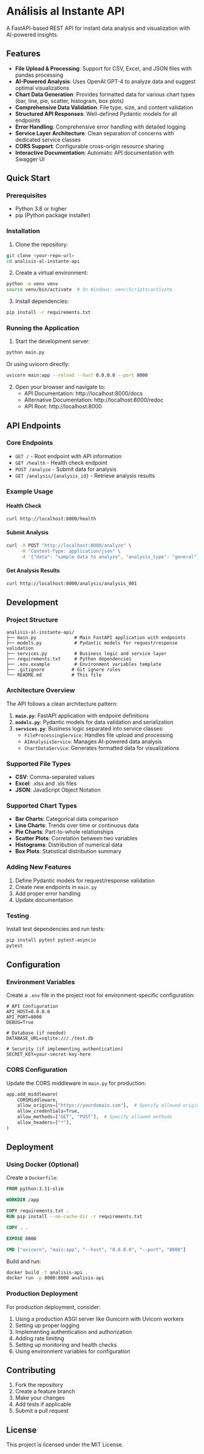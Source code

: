 # Análisis al Instante API

A FastAPI-based REST API for instant data analysis and visualization with AI-powered insights.

## Features

- **File Upload & Processing**: Support for CSV, Excel, and JSON files with pandas processing
- **AI-Powered Analysis**: Uses OpenAI GPT-4 to analyze data and suggest optimal visualizations
- **Chart Data Generation**: Provides formatted data for various chart types (bar, line, pie, scatter, histogram, box plots)
- **Comprehensive Data Validation**: File type, size, and content validation
- **Structured API Responses**: Well-defined Pydantic models for all endpoints
- **Error Handling**: Comprehensive error handling with detailed logging
- **Service Layer Architecture**: Clean separation of concerns with dedicated service classes
- **CORS Support**: Configurable cross-origin resource sharing
- **Interactive Documentation**: Automatic API documentation with Swagger UI

## Quick Start

### Prerequisites

- Python 3.8 or higher
- pip (Python package installer)

### Installation

1. Clone the repository:

```bash
git clone <your-repo-url>
cd analisis-al-instante-api
```

2. Create a virtual environment:

```bash
python -m venv venv
source venv/bin/activate  # On Windows: venv\Scripts\activate
```

3. Install dependencies:

```bash
pip install -r requirements.txt
```

### Running the Application

1. Start the development server:

```bash
python main.py
```

Or using uvicorn directly:

```bash
uvicorn main:app --reload --host 0.0.0.0 --port 8000
```

2. Open your browser and navigate to:
   - API Documentation: http://localhost:8000/docs
   - Alternative Documentation: http://localhost:8000/redoc
   - API Root: http://localhost:8000

## API Endpoints

### Core Endpoints

- `GET /` - Root endpoint with API information
- `GET /health` - Health check endpoint
- `POST /analyze` - Submit data for analysis
- `GET /analysis/{analysis_id}` - Retrieve analysis results

### Example Usage

#### Health Check

```bash
curl http://localhost:8000/health
```

#### Submit Analysis

```bash
curl -X POST "http://localhost:8000/analyze" \
     -H "Content-Type: application/json" \
     -d '{"data": "sample data to analyze", "analysis_type": "general"}'
```

#### Get Analysis Results

```bash
curl http://localhost:8000/analysis/analysis_001
```

## Development

### Project Structure

```
analisis-al-instante-api/
├── main.py              # Main FastAPI application with endpoints
├── models.py            # Pydantic models for request/response validation
├── services.py          # Business logic and service layer
├── requirements.txt     # Python dependencies
├── .env.example         # Environment variables template
├── .gitignore          # Git ignore rules
└── README.md           # This file
```

### Architecture Overview

The API follows a clean architecture pattern:

1. **`main.py`**: FastAPI application with endpoint definitions
2. **`models.py`**: Pydantic models for data validation and serialization
3. **`services.py`**: Business logic separated into service classes:
   - `FileProcessingService`: Handles file upload and processing
   - `AIAnalysisService`: Manages AI-powered data analysis
   - `ChartDataService`: Generates formatted data for visualizations

### Supported File Types

- **CSV**: Comma-separated values
- **Excel**: .xlsx and .xls files
- **JSON**: JavaScript Object Notation

### Supported Chart Types

- **Bar Charts**: Categorical data comparison
- **Line Charts**: Trends over time or continuous data
- **Pie Charts**: Part-to-whole relationships
- **Scatter Plots**: Correlation between two variables
- **Histograms**: Distribution of numerical data
- **Box Plots**: Statistical distribution summary

### Adding New Features

1. Define Pydantic models for request/response validation
2. Create new endpoints in `main.py`
3. Add proper error handling
4. Update documentation

### Testing

Install test dependencies and run tests:

```bash
pip install pytest pytest-asyncio
pytest
```

## Configuration

### Environment Variables

Create a `.env` file in the project root for environment-specific configuration:

```env
# API Configuration
API_HOST=0.0.0.0
API_PORT=8000
DEBUG=True

# Database (if needed)
DATABASE_URL=sqlite:///./test.db

# Security (if implementing authentication)
SECRET_KEY=your-secret-key-here
```

### CORS Configuration

Update the CORS middleware in `main.py` for production:

```python
app.add_middleware(
    CORSMiddleware,
    allow_origins=["https://yourdomain.com"],  # Specify allowed origins
    allow_credentials=True,
    allow_methods=["GET", "POST"],  # Specify allowed methods
    allow_headers=["*"],
)
```

## Deployment

### Using Docker (Optional)

Create a `Dockerfile`:

```dockerfile
FROM python:3.11-slim

WORKDIR /app

COPY requirements.txt .
RUN pip install --no-cache-dir -r requirements.txt

COPY . .

EXPOSE 8000

CMD ["uvicorn", "main:app", "--host", "0.0.0.0", "--port", "8000"]
```

Build and run:

```bash
docker build -t analisis-api .
docker run -p 8000:8000 analisis-api
```

### Production Deployment

For production deployment, consider:

1. Using a production ASGI server like Gunicorn with Uvicorn workers
2. Setting up proper logging
3. Implementing authentication and authorization
4. Adding rate limiting
5. Setting up monitoring and health checks
6. Using environment variables for configuration

## Contributing

1. Fork the repository
2. Create a feature branch
3. Make your changes
4. Add tests if applicable
5. Submit a pull request

## License

This project is licensed under the MIT License.
